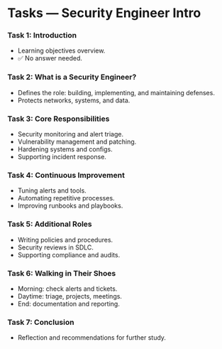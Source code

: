 # Tasks — Security Engineer Intro

### Task 1: Introduction
- Learning objectives overview.
- ✅ No answer needed.

### Task 2: What is a Security Engineer?
- Defines the role: building, implementing, and maintaining defenses.
- Protects networks, systems, and data.

### Task 3: Core Responsibilities
- Security monitoring and alert triage.
- Vulnerability management and patching.
- Hardening systems and configs.
- Supporting incident response.

### Task 4: Continuous Improvement
- Tuning alerts and tools.
- Automating repetitive processes.
- Improving runbooks and playbooks.

### Task 5: Additional Roles
- Writing policies and procedures.
- Security reviews in SDLC.
- Supporting compliance and audits.

### Task 6: Walking in Their Shoes
- Morning: check alerts and tickets.
- Daytime: triage, projects, meetings.
- End: documentation and reporting.

### Task 7: Conclusion
- Reflection and recommendations for further study.
